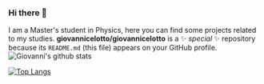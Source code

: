 ### Hi there 👋
I am a Master's student in Physics, here you can find some projects related to my studies.
**giovannicelotto/giovannicelotto** is a ✨ _special_ ✨ repository because its `README.md` (this file) appears on your GitHub profile.
![Giovanni's github stats](https://github-readme-stats.vercel.app/api?username=giovannicelotto)




[![Top Langs](https://github-readme-stats.vercel.app/api/top-langs/?username=giovannicelotto)](https://github.com/giovannicelotto/github-readme-stats)
<!--

Here are some ideas to get you started:

- 🔭 I’m currently working on ...
- 🌱 I’m currently learning ...
- 👯 I’m looking to collaborate on ...
- 🤔 I’m looking for help with ...
- 💬 Ask me about ...
- 📫 How to reach me: ...
- 😄 Pronouns: ...
- ⚡ Fun fact: ...
-->
